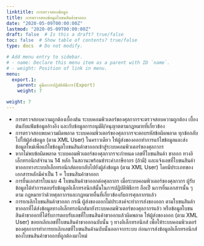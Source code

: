 ```yaml
---
linktitle: การตรวจสอบข้อมูล
title: การตรวจสอบข้อมูลใบขนสินค้าขาออก
date: "2020-05-09T00:00:00Z"
lastmod: "2020-05-09T00:00:00Z"
draft: false  # Is this a draft? true/false
toc: false  # Show table of contents? true/false
type: docs  # Do not modify.

# Add menu entry to sidebar.
# - name: Declare this menu item as a parent with ID `name`.
# - weight: Position of link in menu.
menu:
  export.1:
    parent: คู่มือการปฏิบัติพิธีการ(Export)
    weight: 7

weight: 7
---
```


-	การตรวจสอบความถูกต้องเบื้องต้น ระบบคอมพิวเตอร์ของศุลกากรจะตรวจสอบความถูกต้อง
เบื้องต้นกับแฟ้มข้อมูลอ้างอิง และกับข้อมูลการอนุมัติ/อนุญาตตามกฎหมายที่เกี่ยวข้อง
-	การตรวจสอบพบความผิดพลาด ระบบคอมพิวเตอร์ของศุลกากรจะตอบรหัสข้อผิดพลาด ทุกข้อกลับไปให้ผู้ส่งข้อมูล (ตาม XML User) ในคราวเดียว ให้ผู้ส่งของออกทําการแก้ไขข้อมูลและส่งข้อมูลใหม่เพื่อแก้ไขข้อมูลใบขนสินค้าขาออกเข้าสู่ระบบคอมพิวเตอร์ของศุลกากร
-	หากไม่พบข้อผิดพลาด ระบบคอมพิวเตอร์ของศุลกากรจะกําหนด เลขที่ใบขนสินค้า ขาออก
ทางอิเล็กทรอนิกส์จํานวน 14 หลัก ในสถานะพร้อมชําระค่าภาษีอากร (ถ้ามี) และแจ้งเลขที่ใบขนสินค้าขาออกทางระบบอิเล็กทรอนิกส์ตอบกลับไปยังผู้ส่งข้อมูล (ตาม XML User) โดยมีประเภทของเอกสารหลักมีค่าเป็น 1 = ใบขนสินค้าขาออก
-	การยื่นเอกสารใบแนบ 4 ใบขนสินค้าขาออกต่อศุลกากร เมื่อระบบคอมพิวเตอร์ของศุลกากร
ผู้รับข้อมูลได้ทําการตอบรับข้อมูลอิเล็กทรอนิกส์นั้นในการปฏิบัติพิธีการ ถือเป็ นการยื่นเอกสารนั้น ๆ ตาม กฎหมายว่าด้วยศุลกากรและกฎหมายอื่นที่เกี่ยวข้องกับการศุลกากรแล้ว
-	การยกเลิกใบขนสินค้าขาออก กรณี ผู้ส่งของออกไม่ประสงค์จะทําการส่งของออก ตามใบขนสินค้าขาออกที่ได้ส่งข้อมูลทางอิเล็กทรอนิกส์มายังระบบคอมพิวเตอร์ของศุลกากรแล้ว หรือข้อมูลใบขนสินค้าขาออกที่ได้รับการตอบรับเลขที่ใบขนสินค้าขาออกแล้วผิดพลาด ให้ผู้ส่งของออก (ตาม XML User) ขอยกเลิกเลขที่ใบขนสินค้าขาออกฉบับนั้น ๆ ทางอิเล็กทรอนิกส์ เพื่อให้ระบบคอมพิวเตอร์ของศุลกากรทําการยกเลิกเลขที่ใบขนสินค้าฉบับนั้นออกจากระบบ ก่อนการส่งข้อมูลอิเล็กทรอนิกส์ของใบขนสินค้าขาออกที่ถูกต้องมาใหม่
